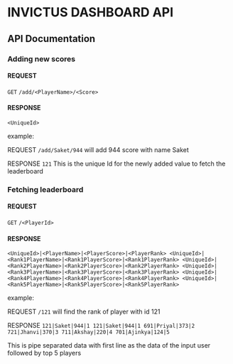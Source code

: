 # INVICTUS DASHBOARD API

## API Documentation

### Adding new scores

#### REQUEST

`GET` `/add/<PlayerName>/<Score>`

#### RESPONSE

`<UniqueId>`

example:

REQUEST `/add/Saket/944` will add 944 score with name Saket

RESPONSE `121` This is the unique Id for the newly added value to fetch the leaderboard


### Fetching leaderboard

#### REQUEST

`GET` `/<PlayerId>`

#### RESPONSE

`<UniqueId>|<PlayerName>|<PlayerScore>|<PlayerRank>
<UniqueId>|<Rank1PlayerName>|<Rank1PlayerScore>|<Rank1PlayerRank>
<UniqueId>|<Rank2PlayerName>|<Rank2PlayerScore>|<Rank2PlayerRank>
<UniqueId>|<Rank3PlayerName>|<Rank3PlayerScore>|<Rank3PlayerRank>
<UniqueId>|<Rank4PlayerName>|<Rank4PlayerScore>|<Rank4PlayerRank>
<UniqueId>|<Rank5PlayerName>|<Rank5PlayerScore>|<Rank5PlayerRank>`

example:

REQUEST `/121` will find the rank of player with id 121

RESPONSE
`121|Saket|944|1
121|Saket|944|1
691|Priyal|373|2
721|Jhanvi|370|3
711|Akshay|220|4
701|Ajinkya|124|5`

This is pipe separated data with first line as the data of the input user followed by top 5 players
